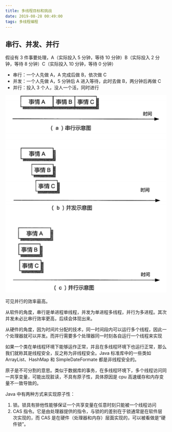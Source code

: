 ```yaml
---
title: 多线程目标和挑战
date: 2019-08-28 00:49:00
tags: 多线程编程
---
```


## 串行、并发、并行

假设有 3 件事要处理，A（实际投入 5 分钟，等待 10 分钟）B（实际投入 2 分钟，等待 8 分钟）C（实际投入 10 分钟，等待 0 分钟）

- 串行：一个人先做 A，A 完成后做 B，依次做 C
- 并发：一个人先做 A，5 分钟后 A 进入等待，此时去做 B，两分钟后再做 C
- 并行：投入 3 个人，没人一个活，同时进行

![Thread-2](/images/2019/Thread-2.png)

可见并行的效率最高。

从软件的角度，串行是单进程单线程，并发为单进程多线程，并行为多进程。其次并发未必比串行效率更高，后续会体现出来。

从硬件的角度，因为时间片分配的技术，同一时间段内可以运行多个线程，因此一个处理器就可以并发。而并行需要多个处理器同一时刻各自运行一个线程来实现

如果一个类在单线程环境下能够运作正常，并且在多线程环境下也运行正常，那么我们就称其是线程安全，反之称为非线程安全。Java 标准库中的一些类如 ArrayList、HashMap 和 SimpleDateFormate 都是非线程安全的。

原子是不可分割的意思。类似于数据库的事务，在多线程环境下，多个线程访问同一共享变量，可能出现脏读，不具有原子性，具体原因是 cpu 高速缓存和内存变量不一致导致的。

Java 中有两种方式来实现原子性：

1. 锁。锁具有排他性能够保证一个共享变量在任意时刻只能被一个线程访问
2. CAS 指令。它是由处理器提供的指令，与锁的的差别在于锁通常是在软件层次实现的，而 CAS 是在硬件（处理器和内存）层面实现的，可以被看做是“硬件锁”。
